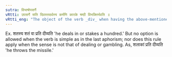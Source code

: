```yaml
---
sutra: विभाषोपसर्गे
vRtti: उपसर्गे सति दिवस्तदर्थस्य कर्मणि कारके षष्ठी विभक्तिर्भवति ॥
vRtti_eng: "The object of the verb _div_ when having the above-mentioned sense of dealing or staking, optionally takes the sixth case-affix, when it is preceded by an _upasarga_ (or preposition)."
---
```

Ex. शतस्य शतं वा प्रति दीव्यति 'he deals in or stakes a hundred.' But no option is allowed when the verb is simple as in the last aphorism; nor does this rule apply when the sense is not that of dealing or gambling. As, शलाकां प्रति दीव्यति 'he throws the missile.'
